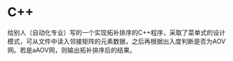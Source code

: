# C++
给别人（自动化专业）写的一个实现拓补排序的C++程序，采取了菜单式的设计模式，可从文件中读入邻接矩阵的元素数据，之后再根据出入度判断是否为AOV网。若是aAOV网，则输出拓补排序后的结果。
